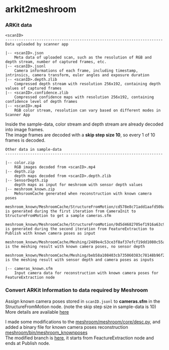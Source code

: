 # arkit2meshroom

### ARKit data
```shell
<scanID>
----------------------------------------------------------------------
Data uploaded by scanner app

|-- <scanID>.json
    Meta data of uploaded scan, such as the resolution of RGB and depth stream, number of captured frames, etc.
|-- <scanID>.jsonl
    Camera informations of each frame, including timestamp, intrinsics, camera transform, euler angles and exposure duration
|-- <scanID>.depth.zlib
    Compressed depth stream with resolution 256x192, containing depth values of captured frames
|-- <scanID>.confidence.zlib
    Compressed confidence maps with resolution 256x192, containing confidence level of depth frames
|-- <scanID>.mp4
    RGB color stream, resolution can vary based on different modes in Scanner App
```

Inside the sample-data, color stream and depth stream are already decoded into image frames.  
The image frames are decoded with a **skip step size 10**, so every 1 of 10 frames is decoded.

```shell
Other data in sample-data
----------------------------------------------------------------------

|-- color.zip
    RGB images decoded from <scanID>.mp4
|-- depth.zip
    depth maps decoded from <scanID>.depth.zlib
|-- SensorDepth.zip
    depth maps as input for meshroom with sensor depth values
|-- meshroom_known.zip
    MehsroomCache generated when reconstruction with known camera poses
    meshroom_known/MeshroomCache/StructureFromMotion/cd578e8c71add1aafd50ba8df99a967782a30853 is generated during the first iteration from CameraInit to StructureFromMotion to get a sample cameras.sfm  
    meshroom_known/MeshroomCache/StructureFromMotion/0d5d4682705ef1916a63c9d08021adb18b2043db is generated during the second iteration from FeatureExtraction to Publish with known camera poses as input
    meshroom_known/MeshroomCache/Meshing/2489e4c53ce3f8af37efcf19dd1080c55a9990ec is the meshing result with known camera poses, no sensor depth  
    meshroom_known/MeshroomCache/Meshing/beb58a108403cb735060383c78148b96f2de5d5a is the meshing result with sensor depth and camera poses as inputs

|-- cameras_known.sfm
    Input camera data for reconstruction with known camera poses for FeatureExtraction node
```

### Convert ARKit Information to data required by Meshroom
Assign known camera poses stored in `scanID.jsonl` to **cameras.sfm** in the StructureFromMotion node.  (note the skip step size in sample-data is 10)  
More details are available [here](converter/README.md)

I made some modifications to the [meshroom/meshroom/core/desc.py](https://github.com/3dlg-hcvc/meshroom/blob/9769c9e48dc24afd71094c748f9464e6678d2c25/meshroom/core/desc.py#L358), and added a binary file for known camera poses reconstruction [meshroom/bin/meshroom_knownposes](https://github.com/3dlg-hcvc/meshroom/blob/dev/knownposes/bin/meshroom_knownposes)  
The modified branch is [here](https://github.com/3dlg-hcvc/meshroom/tree/dev/knownposes), it starts from FeactureExtraction node and ends at Publish node.




